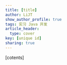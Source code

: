 ```yaml
---
title: [title]
author: LiJT
show_author_profile: true
tags: 实习 Java 开发
article_header:
  type: cover
key: [unique id]
sharing: true
---
```


[cotents]

<!--more-->
